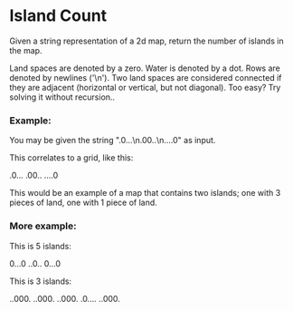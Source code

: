 Island Count
===

Given a string representation of a 2d map, return the number of islands in the map.

Land spaces are denoted by a zero.
Water is denoted by a dot.
Rows are denoted by newlines ('\n').
Two land spaces are considered connected if they are adjacent (horizontal or vertical, but not diagonal).
Too easy? Try solving it without recursion..

### Example:
You may be given the string ".0...\n.00..\n....0" as input.

This correlates to a grid, like this:

.0...
.00..
....0

This would be an example of a map that contains two islands; one with 3 pieces of land, one with 1 piece of land.

### More example:
This is 5 islands:

0...0
..0..
0...0

This is 3 islands:

..000.
..000.
..000.
.0....
..000.